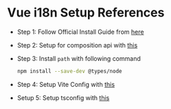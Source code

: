 # Vue i18n Setup References

- Step 1: Follow Official Install Guide from [here](https://vue-i18n.intlify.dev/guide/installation.html)
- Step 2: Setup for composition api with [this](https://vue-i18n.intlify.dev/guide/advanced/composition.html)
- Step 3: Install `path` with following command

  ```bash
  npm install --save-dev @types/node
  ```

- Step 4: Setup Vite Config with [this](https://github.com/intlify/bundle-tools/tree/main/packages/unplugin-vue-i18n)
- Setup 5: Setup tsconfig with [this](https://github.com/intlify/bundle-tools/tree/main/packages/unplugin-vue-i18n#types)
